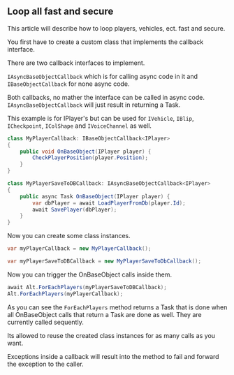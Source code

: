 ## Loop all fast and secure

This article will describe how to loop players, vehicles, ect. fast and secure.

You first have to create a custom class that implements the callback interface.

There are two callback interfaces to implement.

```IAsyncBaseObjectCallback``` which is for calling async code in it and ```IBaseObjectCallback``` for none async code.

Both callbacks, no mather the interface can be called in async code. ```IAsyncBaseObjectCallback``` will just result in returning a Task.

This example is for IPlayer's but can be used for ```IVehicle```, ```IBlip```, ```ICheckpoint```, ```IColShape``` and ```IVoiceChannel``` as well.

```csharp
class MyPlayerCallback: IBaseObjectCallback<IPlayer>
{
    public void OnBaseObject(IPlayer player) {
        CheckPlayerPosition(player.Position);
    }
}

class MyPlayerSaveToDBCallback: IAsyncBaseObjectCallback<IPlayer>
{
    public async Task OnBaseObject(IPlayer player) {
        var dbPlayer = await LoadPlayerFromDb(player.Id);
        await SavePlayer(dbPlayer);
    }
}
```

Now you can create some class instances.

```csharp
var myPlayerCallback = new MyPlayerCallback();

var myPlayerSaveToDBCallback = new MyPlayerSaveToDbCallback();
```

Now you can trigger the OnBaseObject calls inside them.

```csharp
await Alt.ForEachPlayers(myPlayerSaveToDBCallback);
Alt.ForEachPlayers(myPlayerCallback);
```

As you can see the ```ForEachPlayers``` method returns a Task that is done when all OnBaseObject calls that return a Task are done as well.
They are currently called sequently.

Its allowed to reuse the created class instances for as many calls as you want.

Exceptions inside a callback will result into the method to fail and forward the exception to the caller.
